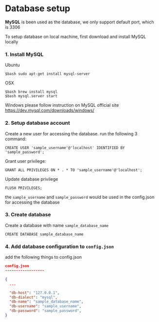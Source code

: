 # Database setup

**MySQL** is been used as the database, we only support default port, which is 3306

To setup database on local machine, first download and install MySQL locally

### 1. Install MySQL
Ubuntu

```
$bash sudo apt-get install mysql-server
```
OSX
```
$bash brew install mysql
$bash mysql.server start
```
Windows please follow instruction on MySQL official site
https://dev.mysql.com/downloads/windows/


### 2. Setup database account

Create a new user for accessing the database. run the following 3 command:

```
CREATE USER 'sample_username'@'localhost' IDENTIFIED BY 'sample_password';
```

Grant user privilege:

```
GRANT ALL PRIVILEGES ON * . * TO 'sample_username'@'localhost';
```

Update database privilege

```
FLUSH PRIVILEGES;
```

the `sample_username` and `sample_password` would be used in the config.json for accessing the database

### 3. Create database

Create a database with name `sample_database_name`
```
CREATE DATABASE sample_database_name
```


### 4. Add database configuration to `config.json`

add the following things to config.json

``` json
config.json
------------------

{
  ...

  "db-host": "127.0.0.1",
  "db-dialect": "mysql",
  "db-name": "sample_database_name",
  "db-username": "sample_username",
  "db-password": "sample_password",
}

```
